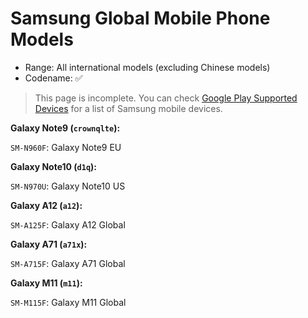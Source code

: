# Samsung Global Mobile Phone Models

- Range: All international models (excluding Chinese models)
- Codename: ✅

> This page is incomplete. You can check [Google Play Supported Devices](http://storage.googleapis.com/play_public/supported_devices.html) for a list of Samsung mobile devices.

**Galaxy Note9 (`crownqlte`):**

`SM-N960F`: Galaxy Note9 EU

**Galaxy Note10 (`d1q`):**

`SM-N970U`: Galaxy Note10 US

**Galaxy A12 (`a12`):**

`SM-A125F`: Galaxy A12 Global

**Galaxy A71 (`a71x`):**

`SM-A715F`: Galaxy A71 Global

**Galaxy M11 (`m11`):**

`SM-M115F`: Galaxy M11 Global
